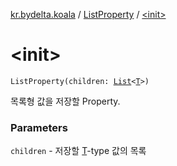 [kr.bydelta.koala](../index.md) / [ListProperty](index.md) / [&lt;init&gt;](./-init-.md)

# &lt;init&gt;

`ListProperty(children: `[`List`](https://kotlinlang.org/api/latest/jvm/stdlib/kotlin.collections/-list/index.html)`<`[`T`](index.md#T)`>)`

목록형 값을 저장할 Property.

### Parameters

`children` - 저장할 [T](index.md#T)-type 값의 목록
